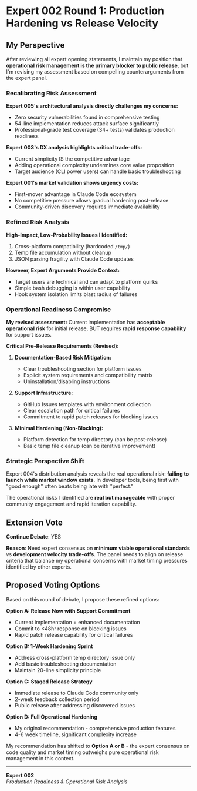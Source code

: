 # Expert 002 Round 1: Production Hardening vs Release Velocity

## My Perspective

After reviewing all expert opening statements, I maintain my position that **operational risk management is the primary blocker to public release**, but I'm revising my assessment based on compelling counterarguments from the expert panel.

### Recalibrating Risk Assessment

**Expert 005's architectural analysis directly challenges my concerns:**
- Zero security vulnerabilities found in comprehensive testing
- 54-line implementation reduces attack surface significantly 
- Professional-grade test coverage (34+ tests) validates production readiness

**Expert 003's DX analysis highlights critical trade-offs:**
- Current simplicity IS the competitive advantage
- Adding operational complexity undermines core value proposition
- Target audience (CLI power users) can handle basic troubleshooting

**Expert 001's market validation shows urgency costs:**
- First-mover advantage in Claude Code ecosystem
- No competitive pressure allows gradual hardening post-release
- Community-driven discovery requires immediate availability

### Refined Risk Analysis

**High-Impact, Low-Probability Issues I Identified:**
1. Cross-platform compatibility (hardcoded `/tmp/`)
2. Temp file accumulation without cleanup
3. JSON parsing fragility with Claude Code updates

**However, Expert Arguments Provide Context:**
- Target users are technical and can adapt to platform quirks
- Simple bash debugging is within user capability
- Hook system isolation limits blast radius of failures

### Operational Readiness Compromise

**My revised assessment:** Current implementation has **acceptable operational risk** for initial release, BUT requires **rapid response capability** for support issues.

**Critical Pre-Release Requirements (Revised):**
1. **Documentation-Based Risk Mitigation:**
   - Clear troubleshooting section for platform issues
   - Explicit system requirements and compatibility matrix
   - Uninstallation/disabling instructions

2. **Support Infrastructure:**
   - GitHub Issues templates with environment collection
   - Clear escalation path for critical failures
   - Commitment to rapid patch releases for blocking issues

3. **Minimal Hardening (Non-Blocking):**
   - Platform detection for temp directory (can be post-release)
   - Basic temp file cleanup (can be iterative improvement)

### Strategic Perspective Shift

Expert 004's distribution analysis reveals the real operational risk: **failing to launch while market window exists**. In developer tools, being first with "good enough" often beats being late with "perfect."

The operational risks I identified are **real but manageable** with proper community engagement and rapid iteration capability.

## Extension Vote

**Continue Debate**: YES

**Reason**: Need expert consensus on **minimum viable operational standards** vs **development velocity trade-offs**. The panel needs to align on release criteria that balance my operational concerns with market timing pressures identified by other experts.

## Proposed Voting Options

Based on this round of debate, I propose these refined options:

**Option A: Release Now with Support Commitment**
- Current implementation + enhanced documentation
- Commit to <48hr response on blocking issues
- Rapid patch release capability for critical failures

**Option B: 1-Week Hardening Sprint**
- Address cross-platform temp directory issue only
- Add basic troubleshooting documentation
- Maintain 20-line simplicity principle

**Option C: Staged Release Strategy**
- Immediate release to Claude Code community only
- 2-week feedback collection period
- Public release after addressing discovered issues

**Option D: Full Operational Hardening**
- My original recommendation - comprehensive production features
- 4-6 week timeline, significant complexity increase

My recommendation has shifted to **Option A or B** - the expert consensus on code quality and market timing outweighs pure operational risk management in this context.

---

**Expert 002**  
*Production Readiness & Operational Risk Analysis*